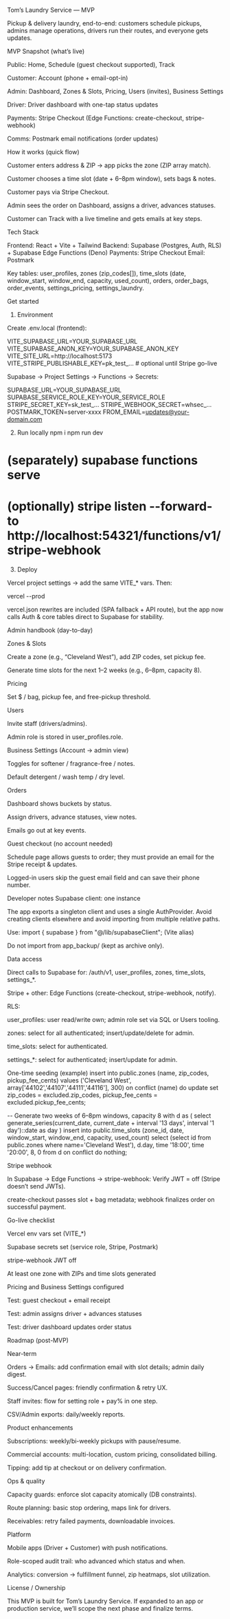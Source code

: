 Tom’s Laundry Service — MVP

Pickup & delivery laundry, end-to-end: customers schedule pickups, admins manage operations, drivers run their routes, and everyone gets updates.

MVP Snapshot (what’s live)

Public: Home, Schedule (guest checkout supported), Track

Customer: Account (phone + email-opt-in)

Admin: Dashboard, Zones & Slots, Pricing, Users (invites), Business Settings

Driver: Driver dashboard with one-tap status updates

Payments: Stripe Checkout (Edge Functions: create-checkout, stripe-webhook)

Comms: Postmark email notifications (order updates)

How it works (quick flow)

Customer enters address & ZIP → app picks the zone (ZIP array match).

Customer chooses a time slot (date + 6–8pm window), sets bags & notes.

Customer pays via Stripe Checkout.

Admin sees the order on Dashboard, assigns a driver, advances statuses.

Customer can Track with a live timeline and gets emails at key steps.

Tech Stack

Frontend: React + Vite + Tailwind
Backend: Supabase (Postgres, Auth, RLS) + Supabase Edge Functions (Deno)
Payments: Stripe Checkout
Email: Postmark

Key tables: user_profiles, zones (zip_codes[]), time_slots (date, window_start, window_end, capacity, used_count), orders, order_bags, order_events, settings_pricing, settings_laundry.

Get started
1) Environment

Create .env.local (frontend):

VITE_SUPABASE_URL=YOUR_SUPABASE_URL
VITE_SUPABASE_ANON_KEY=YOUR_SUPABASE_ANON_KEY
VITE_SITE_URL=http://localhost:5173
VITE_STRIPE_PUBLISHABLE_KEY=pk_test_...   # optional until Stripe go-live


Supabase → Project Settings → Functions → Secrets:

SUPABASE_URL=YOUR_SUPABASE_URL
SUPABASE_SERVICE_ROLE_KEY=YOUR_SERVICE_ROLE
STRIPE_SECRET_KEY=sk_test_...
STRIPE_WEBHOOK_SECRET=whsec_...
POSTMARK_TOKEN=server-xxxx
FROM_EMAIL=updates@your-domain.com

2) Run locally
npm i
npm run dev
# (separately) supabase functions serve
# (optionally) stripe listen --forward-to http://localhost:54321/functions/v1/stripe-webhook

3) Deploy

Vercel project settings → add the same VITE_* vars. Then:

vercel --prod


vercel.json rewrites are included (SPA fallback + API route), but the app now calls Auth & core tables direct to Supabase for stability.

Admin handbook (day-to-day)

Zones & Slots

Create a zone (e.g., “Cleveland West”), add ZIP codes, set pickup fee.

Generate time slots for the next 1–2 weeks (e.g., 6–8pm, capacity 8).

Pricing

Set $ / bag, pickup fee, and free-pickup threshold.

Users

Invite staff (drivers/admins).

Admin role is stored in user_profiles.role.

Business Settings (Account → admin view)

Toggles for softener / fragrance-free / notes.

Default detergent / wash temp / dry level.

Orders

Dashboard shows buckets by status.

Assign drivers, advance statuses, view notes.

Emails go out at key events.

Guest checkout (no account needed)

Schedule page allows guests to order; they must provide an email for the Stripe receipt & updates.

Logged-in users skip the guest email field and can save their phone number.

Developer notes
Supabase client: one instance

The app exports a singleton client and uses a single AuthProvider. Avoid creating clients elsewhere and avoid importing from multiple relative paths.

Use: import { supabase } from "@/lib/supabaseClient"; (Vite alias)

Do not import from app_backup/ (kept as archive only).

Data access

Direct calls to Supabase for: /auth/v1, user_profiles, zones, time_slots, settings_*.

Stripe + other: Edge Functions (create-checkout, stripe-webhook, notify).

RLS:

user_profiles: user read/write own; admin role set via SQL or Users tooling.

zones: select for all authenticated; insert/update/delete for admin.

time_slots: select for authenticated.

settings_*: select for authenticated; insert/update for admin.

One-time seeding (example)
insert into public.zones (name, zip_codes, pickup_fee_cents)
values ('Cleveland West', array['44102','44107','44111','44116'], 300)
on conflict (name) do update set zip_codes = excluded.zip_codes, pickup_fee_cents = excluded.pickup_fee_cents;

-- Generate two weeks of 6–8pm windows, capacity 8
with d as (
  select generate_series(current_date, current_date + interval '13 days', interval '1 day')::date as day
)
insert into public.time_slots (zone_id, date, window_start, window_end, capacity, used_count)
select (select id from public.zones where name='Cleveland West'),
       d.day, time '18:00', time '20:00', 8, 0
from d
on conflict do nothing;

Stripe webhook

In Supabase → Edge Functions → stripe-webhook: Verify JWT = off (Stripe doesn’t send JWTs).

create-checkout passes slot + bag metadata; webhook finalizes order on successful payment.

Go-live checklist

 Vercel env vars set (VITE_*)

 Supabase secrets set (service role, Stripe, Postmark)

 stripe-webhook JWT off

 At least one zone with ZIPs and time slots generated

 Pricing and Business Settings configured

 Test: guest checkout + email receipt

 Test: admin assigns driver + advances statuses

 Test: driver dashboard updates order status

Roadmap (post-MVP)

Near-term

Orders → Emails: add confirmation email with slot details; admin daily digest.

Success/Cancel pages: friendly confirmation & retry UX.

Staff invites: flow for setting role + pay% in one step.

CSV/Admin exports: daily/weekly reports.

Product enhancements

Subscriptions: weekly/bi-weekly pickups with pause/resume.

Commercial accounts: multi-location, custom pricing, consolidated billing.

Tipping: add tip at checkout or on delivery confirmation.

Ops & quality

Capacity guards: enforce slot capacity atomically (DB constraints).

Route planning: basic stop ordering, maps link for drivers.

Receivables: retry failed payments, downloadable invoices.

Platform

Mobile apps (Driver + Customer) with push notifications.

Role-scoped audit trail: who advanced which status and when.

Analytics: conversion → fulfillment funnel, zip heatmaps, slot utilization.

License / Ownership

This MVP is built for Tom’s Laundry Service. If expanded to an app or production service, we’ll scope the next phase and finalize terms.

